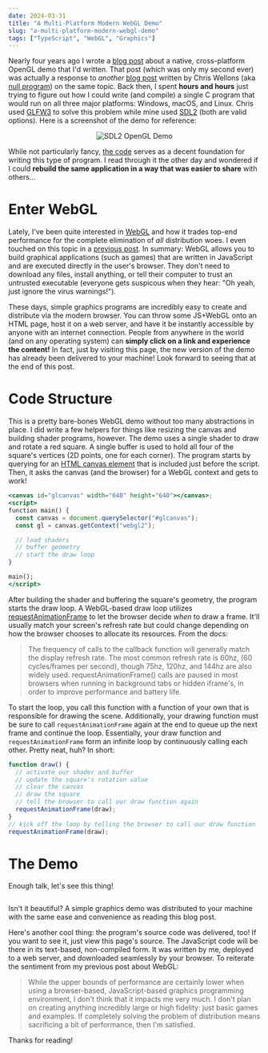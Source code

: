```yaml
---
date: 2024-03-31
title: "A Multi-Platform Modern WebGL Demo"
slug: "a-multi-platform-modern-webgl-demo"
tags: ["TypeScript", "WebGL", "Graphics"]
---
```


Nearly four years ago I wrote a [blog post](/posts/a-multi-platform-modern-opengl-demo-with-sdl2/) about a native, cross-platform OpenGL demo that I'd written.
That post (which was only my second ever) was actually a response to _another_ [blog post](https://nullprogram.com/blog/2015/06/06/) written by Chris Wellons (aka [null program](https://nullprogram.com/)) on the same topic.
Back then, I spent **hours and hours** just trying to figure out how I could write (and compile) a single C program that would run on all three major platforms: Windows, macOS, and Linux.
Chris used [GLFW3](https://www.glfw.org/) to solve this problem while mine used [SDL2](https://www.libsdl.org/) (both are valid options).
Here is a screenshot of the demo for reference:

<div style="display:flex;justify-content:center">
	<img src="/images/sdl2-opengl-demo.webp" alt="SDL2 OpenGL Demo">
</div>

While not particularly fancy, [the code](https://github.com/theandrew168/sdl2-opengl-demo) serves as a decent foundation for writing this type of program.
I read through it the other day and wondered if I could **rebuild the same application in a way that was easier to share** with others...

# Enter WebGL

Lately, I've been quite interested in [WebGL](https://developer.mozilla.org/en-US/docs/Web/API/WebGL_API) and how it trades top-end performance for the complete elimination of _all_ distribution woes.
I even touched on this topic in a [previous post](/posts/why-write/#webgl-rocks).
In summary: WebGL allows you to build graphical applications (such as games) that are written in JavaScript and are executed directly in the user's browser.
They don't need to download any files, install anything, or tell their computer to trust an untrusted executable (everyone gets suspicous when they hear: "Oh yeah, just ignore the virus warnings!").

These days, simple graphics programs are incredibly easy to create and distribute via the modern browser.
You can throw some JS+WebGL onto an HTML page, host it on a web server, and have it be instantly accessible by anyone with an internet connection.
People from anywhere in the world (and on any operating system) can **simply click on a link and experience the content!**
In fact, just by visiting this page, the new version of the demo has already been delivered to your machine!
Look forward to seeing that at the end of this post.

# Code Structure

This is a pretty bare-bones WebGL demo without too many abstractions in place.
I did write a few helpers for things like resizing the canvas and building shader programs, however.
The demo uses a single shader to draw and rotate a red square.
A single buffer is used to hold all four of the square's vertices (2D points, one for each corner).
The program starts by querying for an [HTML canvas element](https://developer.mozilla.org/en-US/docs/Web/API/Canvas_API) that is included just before the script.
Then, it asks the canvas (and the browser) for a WebGL context and gets to work!

```jsx
<canvas id="glcanvas" width="640" height="640"></canvas>;
<script>
function main() {
  const canvas = document.querySelector("#glcanvas");
  const gl = canvas.getContext("webgl2");

  // load shaders
  // buffer geometry
  // start the draw loop
}

main();
</script>
```

After building the shader and buffering the square's geometry, the program starts the draw loop.
A WebGL-based draw loop utilizes [requestAnimationFrame](https://developer.mozilla.org/en-US/docs/Web/API/window/requestAnimationFrame) to let the browser decide _when_ to draw a frame.
It'll usually match your screen's refresh rate but could change depending on how the browser chooses to allocate its resources.
From the docs:

> The frequency of calls to the callback function will generally match the display refresh rate. The most common refresh rate is 60hz, (60 cycles/frames per second), though 75hz, 120hz, and 144hz are also widely used. requestAnimationFrame() calls are paused in most browsers when running in background tabs or hidden iframe's, in order to improve performance and battery life.

To start the loop, you call this function with a function of your own that is responsible for drawing the scene.
Additionally, your drawing function must be sure to call `requestAnimationFrame` again at the end to queue up the next frame and continue the loop.
Essentially, your draw function and `requestAnimationFrame` form an infinite loop by continuously calling each other.
Pretty neat, huh?
In short:

```js
function draw() {
  // activate our shader and buffer
  // update the square's rotation value
  // clear the canvas
  // draw the square
  // tell the browser to call our draw function again
  requestAnimationFrame(draw);
}
// kick off the loop by telling the browser to call our draw function
requestAnimationFrame(draw);
```

# The Demo

Enough talk, let's see this thing!

<!-- WebGL Demo Code Starts Here! -->
<div style="display:flex;justify-content:center">
	<canvas id="glcanvas" width="640" height="640" style="max-width:100%"></canvas>
</div>

<script>
	function resizeGL(gl) {
		const canvas = gl.canvas;
		const width = canvas.clientWidth;
		const height = canvas.clientHeight;
		if (gl.canvas.width != width || gl.canvas.height != height) {
			gl.canvas.width = width;
			gl.canvas.height = height;
			gl.viewport(0, 0, width, height);
		}
	}

	function compileShader(gl, shader, source) {
		gl.shaderSource(shader, source);

		gl.compileShader(shader);
		if (!gl.getShaderParameter(shader, gl.COMPILE_STATUS)) {
			throw new Error(gl.getShaderInfoLog(shader));
		}
	}

	function linkProgram(gl, program, vertShader, fragShader) {
		gl.attachShader(program, vertShader);
		gl.attachShader(program, fragShader);

		gl.linkProgram(program);
		if (!gl.getProgramParameter(program, gl.LINK_STATUS)) {
			throw new Error(gl.getProgramInfoLog(program));
		}

		gl.detachShader(program, vertShader);
		gl.detachShader(program, fragShader);
	}

	function compileAndLinkShader(gl, vertSource, fragSource) {
		const vertShader = gl.createShader(gl.VERTEX_SHADER);
		compileShader(gl, vertShader, vertSource);

		const fragShader = gl.createShader(gl.FRAGMENT_SHADER);
		compileShader(gl, fragShader, fragSource);

		const program = gl.createProgram();
		linkProgram(gl, program, vertShader, fragShader);

		gl.deleteShader(vertShader);
		gl.deleteShader(fragShader);

		return program
	}

	function main() {
		const canvas = document.querySelector("#glcanvas");

		const gl = canvas.getContext("webgl2");
		if (gl === null) {
			const msg = "Unable to initialize WebGL2. Your browser or machine may not support it.";
			throw new Error(msg);
		}

		console.log("WebGL Vendor:   %s\n", gl.getParameter(gl.VENDOR));
		console.log("WebGL Renderer: %s\n", gl.getParameter(gl.RENDERER));
		console.log("WebGL Version:  %s\n", gl.getParameter(gl.VERSION));
		console.log("GLSL Version:   %s\n", gl.getParameter(gl.SHADING_LANGUAGE_VERSION));

		const vertSource = `
		    #version 300 es

			in vec2 aPosition;

			uniform float uAngle;

			void main() {
				mat2 rotate = mat2(cos(uAngle), -sin(uAngle), sin(uAngle), cos(uAngle));
				gl_Position = vec4(0.75 * rotate * aPosition, 0.0, 1.0);
			}
		`;
		const fragSource = `
		    #version 300 es
			precision highp float;

			out vec4 vColor;

			void main() {
			    vColor = vec4(1, 0.15, 0.15, 1);
			}
		`;
		const shader = compileAndLinkShader(gl, vertSource.trim(), fragSource.trim());

		const uAngle = gl.getUniformLocation(shader, "uAngle");

		const square = [
			-1.0,  1.0,
			-1.0, -1.0,
			 1.0,  1.0,
			 1.0, -1.0,
		];

		const vao = gl.createVertexArray();
		gl.bindVertexArray(vao);

		const vbo = gl.createBuffer();
		gl.bindBuffer(gl.ARRAY_BUFFER, vbo);
		gl.bufferData(gl.ARRAY_BUFFER, new Float32Array(square), gl.STATIC_DRAW);

		gl.enableVertexAttribArray(0);
		gl.vertexAttribPointer(0, 2, gl.FLOAT, false, 8, 0);

		gl.bindVertexArray(null);

		function draw(time) {
			resizeGL(gl);
			gl.clearColor(0.15, 0.15, 0.15, 1.0);
			gl.clear(gl.COLOR_BUFFER_BIT);

			const angle = time / 1000;
			gl.useProgram(shader);
			gl.uniform1f(uAngle, angle);
			gl.bindVertexArray(vao);
			gl.drawArrays(gl.TRIANGLE_STRIP, 0, 4);

			requestAnimationFrame(draw);
		}

		requestAnimationFrame(draw);
	}

	main();
</script>
<!-- WebGL Demo Code Ends Here -->

Isn't it beautiful?
A simple graphics demo was distributed to your machine with the same ease and convenience as reading this blog post.

Here's another cool thing: the program's source code was delivered, too!
If you want to see it, just view this page's source.
The JavaScript code will be there in its text-based, non-compiled form.
It was written by me, deployed to a web server, and downloaded seamlessly by your browser.
To reiterate the sentiment from my previous post about WebGL:

> While the upper bounds of performance are certainly lower when using a browser-based, JavaScript-based graphics programming environment, I don't think that it impacts me very much.
> I don't plan on creating anything incredibly large or high fidelity: just basic games and examples.
> If completely solving the problem of distribution means sacrificing a bit of performance, then I'm satisfied.

Thanks for reading!

